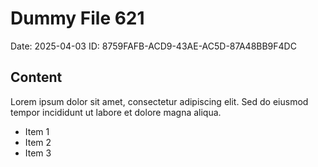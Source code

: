# Dummy File 621

Date: 2025-04-03
ID: 8759FAFB-ACD9-43AE-AC5D-87A48BB9F4DC

## Content

Lorem ipsum dolor sit amet, consectetur adipiscing elit.
Sed do eiusmod tempor incididunt ut labore et dolore magna aliqua.

* Item 1
* Item 2
* Item 3

